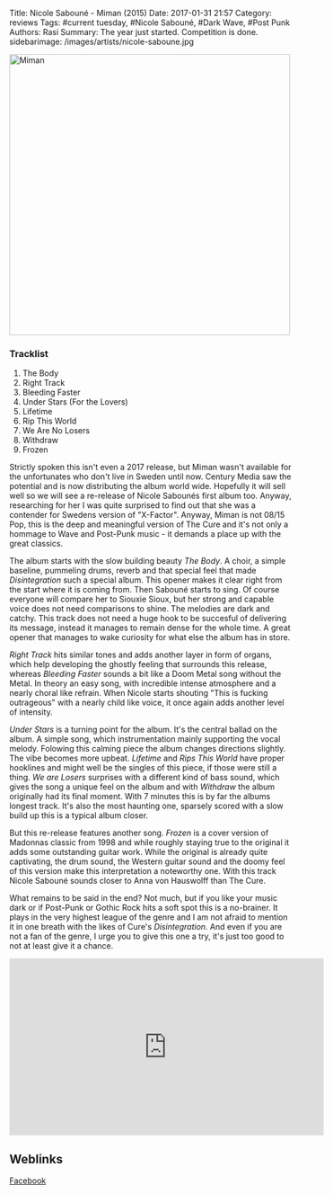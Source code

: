 Title: Nicole Sabouné - Miman (2015)
Date: 2017-01-31 21:57
Category: reviews
Tags: #current tuesday, #Nicole Sabouné, #Dark Wave, #Post Punk
Authors: Rasi
Summary: The year just started. Competition is done.
sidebarimage: /images/artists/nicole-saboune.jpg

<div id="covertracks">
<div id="cover">
<img src="/images/covers/cover-miman.jpg" width="500" alt="Miman">
</div>
<div id="tracklist">
<h3>Tracklist</h3>
<ol>
<li>The Body</li>
<li>Right Track</li>
<li>Bleeding Faster</li>
<li>Under Stars (For the Lovers)</li>
<li>Lifetime</li>
<li>Rip This World</li>
<li>We Are No Losers</li>
<li>Withdraw</li>
<li>Frozen</li>
</ol>
</div>
</div>

Strictly spoken this isn't even a 2017 release, but Miman wasn't available for the unfortunates who don't live
in Sweden until now. Century Media saw the potential and is now distributing the album world wide. Hopefully
it will sell well so we will see a re-release of Nicole Sabounés first album too. Anyway, researching for her
I was quite surprised to find out that she was a contender for Swedens version of "X-Factor". Anyway, Miman
is not 08/15 Pop, this is the deep and meaningful version of The Cure and it's not only a hommage to Wave and
Post-Punk music - it demands a place up with the great classics.

The album starts with the slow building beauty *The Body*. A choir, a simple baseline, pummeling drums, reverb
and that special feel that made *Disintegration* such a special album. This opener makes it clear right from the start
where it is coming from. Then Sabouné starts to sing. Of course everyone will compare her to Siouxie Sioux, but
her strong and capable voice does not need comparisons to shine. The melodies are dark and catchy. This track does not
need a huge hook to be succesful of delivering its message, instead it manages to remain dense for the whole time.
A great opener that manages to wake curiosity for what else the album has in store.

*Right Track* hits similar tones and adds another layer in form of organs, which help developing the ghostly feeling
that surrounds this release, whereas *Bleeding Faster* sounds a bit like a Doom Metal song without the Metal. In theory
an easy song, with incredible intense atmosphere and a nearly choral like refrain. When Nicole starts shouting
"This is fucking outrageous" with a nearly child like voice, it once again adds another level of intensity.

*Under Stars* is a turning point for the album. It's the central ballad on the album. A simple song, which instrumentation
mainly supporting the vocal melody. Folowing this calming piece the album changes directions slightly. The vibe becomes
more upbeat. *Lifetime* and *Rips This World* have proper hooklines and might well be the singles of this piece, if those
were still a thing. *We are Losers* surprises with a different kind of bass sound, which gives the song a unique feel on 
the album and with *Withdraw* the album originally had its final moment. With 7 minutes this is by far the albums longest track.
It's also the most haunting one, sparsely scored with a slow build up this is a typical album closer.

But this re-release features another song. *Frozen* is a cover version of Madonnas classic from 1998 and while roughly staying
true to the original it adds some outstanding guitar work. While the original is already quite captivating, the drum sound, the
Western guitar sound and the doomy feel of this version make this interpretation a noteworthy one. With this track Nicole Sabouné
sounds closer to Anna von Hauswolff than The Cure.

What remains to be said in the end? Not much, but if you like your music dark or if Post-Punk or Gothic Rock hits a soft spot
this is a no-brainer. It plays in the very highest league of the genre and I am not afraid to mention it in one breath with
the likes of Cure's *Disintegration*. And even if you are not a fan of the genre, I urge you to give this one a try, it's just
too good to not at least give it a chance.

<iframe width="560" height="315" src="https://www.youtube.com/embed/EeRctXppdiQ" frameborder="0" allowfullscreen></iframe>

## Weblinks

[Facebook](https://www.facebook.com/NicoleSabouneOfficial/)
